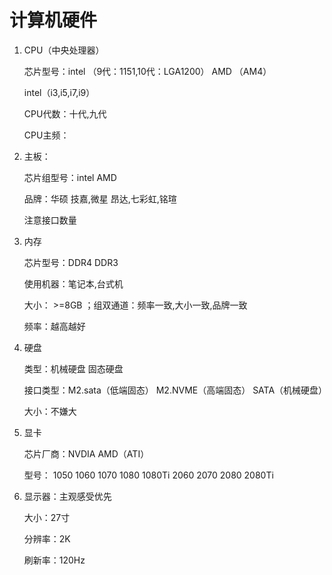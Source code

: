 # 计算机硬件

1. CPU（中央处理器）

    芯片型号：intel （9代：1151,10代：LGA1200） AMD （AM4）

    intel（i3,i5,i7,i9）

    CPU代数：十代,九代

    CPU主频：

2. 主板：

    芯片组型号：intel   AMD

    品牌：华硕  技嘉,微星  昂达,七彩虹,铭瑄

    注意接口数量

3. 内存

    芯片型号：DDR4  DDR3

    使用机器：笔记本,台式机

    大小：  >=8GB ；组双通道：频率一致,大小一致,品牌一致

    频率：越高越好

4. 硬盘

    类型：机械硬盘  固态硬盘

    接口类型：M2.sata（低端固态）   M2.NVME（高端固态） SATA（机械硬盘）

    大小：不嫌大

5. 显卡

    芯片厂商：NVDIA AMD（ATI）

    型号： 1050 1060    1070    1080    1080Ti  2060    2070    2080    2080Ti

6. 显示器：主观感受优先

    大小：27寸

    分辨率：2K

    刷新率：120Hz
